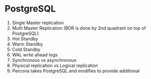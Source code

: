 # PostgreSQL

1. Single Master replication
2. Multi Master Replication (BDR is done by 2nd quadrant on top of PostgreSQL)
3. Hot Standby
4. Warm Standby
5. Cold Standby
6. WAL write ahead logs
7. Synchronous vs asynchronous
8. Physical replication vs Logical replication
9. Percona takes PostgreSQL and modifies to provide additional

